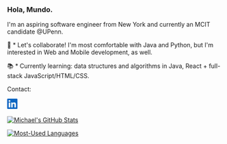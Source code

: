 ### Hola, Mundo.

I'm an aspiring software engineer from New York and currently an MCIT candidate @UPenn.

🤝 * Let's collaborate! I'm most comfortable with Java and Python, but I'm interested in Web and Mobile development, as well.

📚 * Currently learning: data structures and algorithms in Java, React + full-stack JavaScript/HTML/CSS.

Contact:

[<img src="https://github.com/Amchuz/Amchuz/blob/master/linkedin.jpeg" alt="linkedin logo" width="24">](https://www.linkedin.com/in/michael-s-liebegott/) 

[![Michael's GitHub Stats](https://github-readme-stats.vercel.app/api?username=0x6d736c&theme=prussian)](https://github.com/anuraghazra/github-readme-stats)

[![Most-Used Languages](https://github-readme-stats.vercel.app/api/top-langs/?username=0x6d736c&theme=prussian)](https://github.com/anuraghazra/github-readme-stats)

<!--
**0x6d736c/0x6d736c** is a ✨ _special_ ✨ repository because its `README.md` (this file) appears on your GitHub profile.

Here are some ideas to get you started:

- 🔭 I’m currently working on ...
- 🌱 I’m currently learning ...
- 👯 I’m looking to collaborate on ...
- 🤔 I’m looking for help with ...
- 💬 Ask me about ...
- 📫 How to reach me: ...
- 😄 Pronouns: ...
- ⚡ Fun fact: ...
-->
